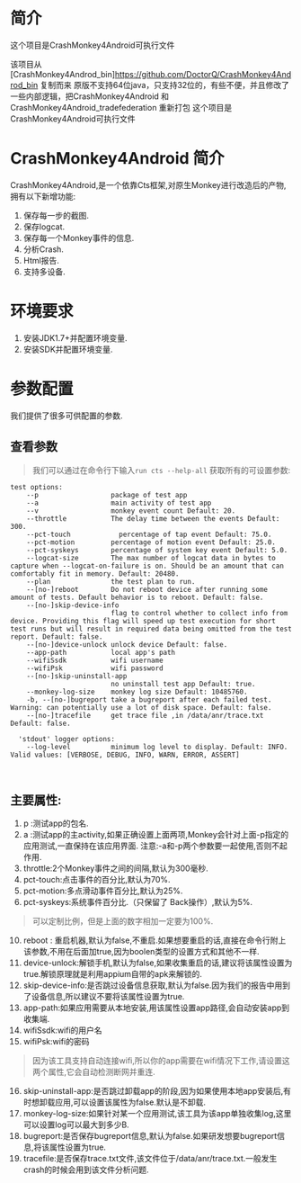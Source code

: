 # 简介
这个项目是CrashMonkey4Android可执行文件

该项目从 [CrashMonkey4Androd_bin]https://github.com/DoctorQ/CrashMonkey4Androd_bin 复制而来
原版不支持64位java，只支持32位的，有些不便，并且修改了一些内部逻辑，把CrashMonkey4Android 和CrashMonkey4Android_tradefederation 重新打包
这个项目是CrashMonkey4Android可执行文件


# CrashMonkey4Android 简介

CrashMonkey4Android,是一个依靠Cts框架,对原生Monkey进行改造后的产物,拥有以下新增功能:

 1. 保存每一步的截图.
 2. 保存logcat.
 3. 保存每一个Monkey事件的信息.
 4. 分析Crash.
 5. Html报告.
 6. 支持多设备.


# 环境要求
 

 1. 安装JDK1.7+并配置环境变量.
 2. 安装SDK并配置环境变量.

 


# 参数配置

我们提供了很多可供配置的参数.

## 查看参数

> 我们可以通过在命令行下输入`run cts --help-all` 获取所有的可设置参数:

```
test options:
    --p                  package of test app
    --a                  main activity of test app
    --v                  monkey event count Default: 20.
    --throttle           The delay time between the events Default: 300.
    --pct-touch            percentage of tap event Default: 75.0.
    --pct-motion         percentage of motion event Default: 25.0.
    --pct-syskeys        percentage of system key event Default: 5.0.
    --logcat-size        The max number of logcat data in bytes to capture when --logcat-on-failure is on. Should be an amount that can comfortably fit in memory. Default: 20480.
    --plan               the test plan to run.
    --[no-]reboot        Do not reboot device after running some amount of tests. Default behavior is to reboot. Default: false.
    --[no-]skip-device-info
                         flag to control whether to collect info from device. Providing this flag will speed up test execution for short test runs but will result in required data being omitted from the test report. Default: false.
    --[no-]device-unlock unlock device Default: false.
    --app-path           local app's path
    --wifiSsdk           wifi username
    --wifiPsk            wifi password
    --[no-]skip-uninstall-app
                         no uninstall test app Default: true.
    --monkey-log-size    monkey log size Default: 10485760.
    -b, --[no-]bugreport take a bugreport after each failed test. Warning: can potentially use a lot of disk space. Default: false.
    --[no-]tracefile     get trace file ,in /data/anr/trace.txt Default: false.

  'stdout' logger options:
    --log-level          minimum log level to display. Default: INFO. Valid values: [VERBOSE, DEBUG, INFO, WARN, ERROR, ASSERT]

  
```
## 主要属性:


 1. p :测试app的包名.
 2. a :测试app的主activity,如果正确设置上面两项,Monkey会针对上面-p指定的应用测试,一直保持在该应用界面.
  注意:-a和-p两个参数要一起使用,否则不起作用.
 3. throttle:2个Monkey事件之间的间隔,默认为300毫秒.
 4. pct-touch:点击事件的百分比,默认为70%.
 5. pct-motion:多点滑动事件百分比,默认为25%.
 8. pct-syskeys:系统事件百分比.（只保留了 Back操作）,默认为5%.

>可以定制比例，但是上面的数字相加一定要为100%.


10. reboot : 重启机器,默认为false,不重启.如果想要重启的话,直接在命令行附上该参数,不用在后面加true,因为boolen类型的设置方式和其他不一样.
11. device-unlock:解锁手机,默认为false,如果收集重启的话,建议将该属性设置为true.解锁原理就是利用appium自带的apk来解锁的.
12. skip-device-info:是否跳过设备信息获取,默认为false.因为我们的报告中用到了设备信息,所以建议不要将该属性设置为true.
13. app-path:如果应用需要从本地安装,用该属性设置app路径,会自动安装app到收集端.
14. wifiSsdk:wifi的用户名
15. wifiPsk:wifi的密码

> 因为该工具支持自动连接wifi,所以你的app需要在wifi情况下工作,请设置这两个属性,它会自动检测断网并重连.

16. skip-uninstall-app:是否跳过卸载app的阶段,因为如果使用本地app安装后,有时想卸载应用,可以设置该属性为false.默认是不卸载.
17. monkey-log-size:如果针对某一个应用测试,该工具为该app单独收集log,这里可以设置log可以最大到多少B.
18. bugreport:是否保存bugreport信息,默认为false.如果研发想要bugreport信息,将该属性设置为true.
19. tracefile:是否保存trace.txt文件,该文件位于/data/anr/trace.txt.一般发生crash的时候会用到该文件分析问题.







 





